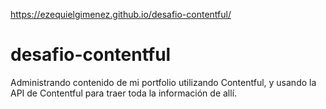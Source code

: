 
https://ezequielgimenez.github.io/desafio-contentful/

# desafio-contentful
Administrando contenido de mi portfolio utilizando Contentful, y usando la API de Contentful para traer toda la información de allí.
